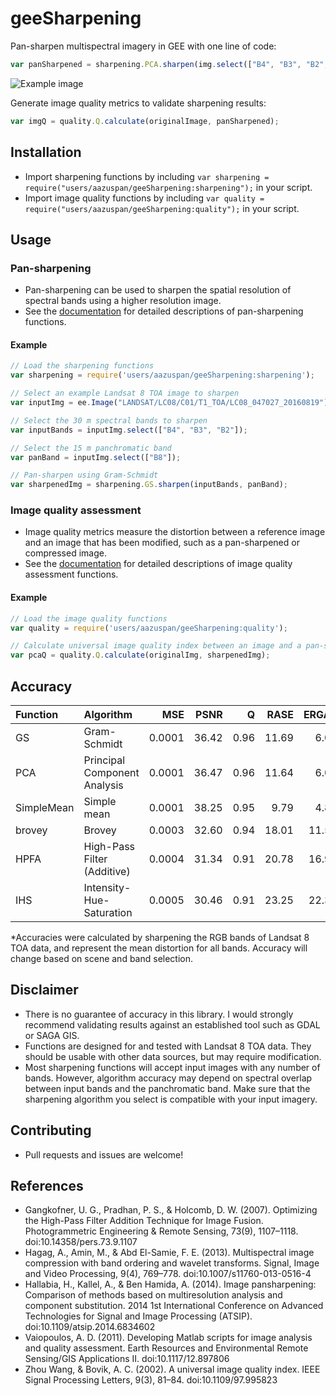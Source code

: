 # geeSharpening
Pan-sharpen multispectral imagery in GEE with one line of code:
```javascript
var panSharpened = sharpening.PCA.sharpen(img.select(["B4", "B3", "B2",]), img.select(["B8"]);
```
 ![Example image](https://raw.githubusercontent.com/aazuspan/geeSharpening/main/sharpening_example.png)

Generate image quality metrics to validate sharpening results:
```javascript
var imgQ = quality.Q.calculate(originalImage, panSharpened);
```

## Installation
- Import sharpening functions by including `var sharpening = require("users/aazuspan/geeSharpening:sharpening");` in your script.
- Import image quality functions by including `var quality = require("users/aazuspan/geeSharpening:quality");` in your script.

## Usage
### Pan-sharpening
- Pan-sharpening can be used to sharpen the spatial resolution of spectral bands using a higher resolution image.
- See the [documentation](https://github.com/aazuspan/geeSharpening/wiki/Sharpening-Functions) for detailed descriptions of pan-sharpening functions. 

#### Example
```javascript
// Load the sharpening functions
var sharpening = require('users/aazuspan/geeSharpening:sharpening');

// Select an example Landsat 8 TOA image to sharpen
var inputImg = ee.Image("LANDSAT/LC08/C01/T1_TOA/LC08_047027_20160819");

// Select the 30 m spectral bands to sharpen
var inputBands = inputImg.select(["B4", "B3", "B2"]);

// Select the 15 m panchromatic band
var panBand = inputImg.select(["B8"]);

// Pan-sharpen using Gram-Schmidt
var sharpenedImg = sharpening.GS.sharpen(inputBands, panBand);
```

### Image quality assessment
- Image quality metrics measure the distortion between a reference image and an image that has been modified, such as a pan-sharpened or compressed image. 
- See the [documentation](https://github.com/aazuspan/geeSharpening/wiki/Image-Quality-Assessment) for detailed descriptions of image quality assessment functions. 

#### Example
```javascript
// Load the image quality functions
var quality = require('users/aazuspan/geeSharpening:quality');

// Calculate universal image quality index between an image and a pan-sharpened image.
var pcaQ = quality.Q.calculate(originalImg, sharpenedImg);
```

## Accuracy

| Function   | Algorithm                    | MSE    | PSNR  | Q    | RASE   | ERGAS |
|:-----------|:-----------------------------|-------:|------:|-----:|-------:|------:|
| GS         | Gram-Schmidt                 | 0.0001 | 36.42 | 0.96 | 11.69  | 6.02  |
| PCA        | Principal Component Analysis | 0.0001 | 36.47 | 0.96 | 11.64  | 6.00  |
| SimpleMean | Simple mean                  | 0.0001 | 38.25 | 0.95 |  9.79  | 4.82  |
| brovey     | Brovey                       | 0.0003 | 32.60 | 0.94 | 18.01  | 11.50 |
| HPFA       | High-Pass Filter (Additive)  | 0.0004 | 31.34 | 0.91 | 20.78  | 16.96 |
| IHS        | Intensity-Hue-Saturation     | 0.0005 | 30.46 | 0.91 | 23.25  | 22.32 |

*Accuracies were calculated by sharpening the RGB bands of Landsat 8 TOA data, and represent the mean distortion for all bands. Accuracy will change based on scene and band selection.

## Disclaimer
- There is no guarantee of accuracy in this library. I would strongly recommend validating results against an established tool such as GDAL or SAGA GIS.
- Functions are designed for and tested with Landsat 8 TOA data. They should be usable with other data sources, but may require modification.
- Most sharpening functions will accept input images with any number of bands. However, algorithm accuracy may depend on spectral overlap between input bands and the panchromatic band. Make sure that the sharpening algorithm you select is compatible with your input imagery. 

## Contributing
- Pull requests and issues are welcome!

## References
* Gangkofner, U. G., Pradhan, P. S., & Holcomb, D. W. (2007). Optimizing the High-Pass Filter Addition Technique for Image Fusion. Photogrammetric Engineering & Remote Sensing, 73(9), 1107–1118. doi:10.14358/pers.73.9.1107
* Hagag, A., Amin, M., & Abd El-Samie, F. E. (2013). Multispectral image compression with band ordering and wavelet transforms. Signal, Image and Video Processing, 9(4), 769–778. doi:10.1007/s11760-013-0516-4 
* Hallabia, H., Kallel, A., & Ben Hamida, A. (2014). Image pansharpening: Comparison of methods based on multiresolution analysis and component substitution. 2014 1st International Conference on Advanced Technologies for Signal and Image Processing (ATSIP). doi:10.1109/atsip.2014.6834602
* Vaiopoulos, A. D. (2011). Developing Matlab scripts for image analysis and quality assessment. Earth Resources and Environmental Remote Sensing/GIS Applications II. doi:10.1117/12.897806
* Zhou Wang, & Bovik, A. C. (2002). A universal image quality index. IEEE Signal Processing Letters, 9(3), 81–84. doi:10.1109/97.995823 
